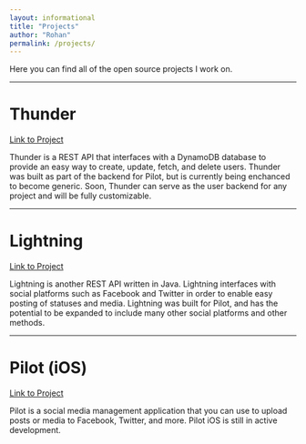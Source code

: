 ```yaml
---
layout: informational
title: "Projects"
author: "Rohan"
permalink: /projects/
---
```


Here you can find all of the open source projects I work on.

<hr>

# Thunder

[Link to Project](https://www.github.com/RohanNagar/thunder)

Thunder is a REST API that interfaces with a DynamoDB database to provide an easy way to create, update, fetch, and delete users.
Thunder was built as part of the backend for Pilot, but is currently being enchanced to become generic.
Soon, Thunder can serve as the user backend for any project and will be fully customizable.

<hr>

# Lightning

[Link to Project](https://www.github.com/RohanNagar/lightning)

Lightning is another REST API written in Java. Lightning interfaces with social platforms such as Facebook and Twitter in order to enable easy posting of statuses and media.
Lightning was built for Pilot, and has the potential to be expanded to include many other social platforms and other methods.

<hr>

# Pilot (iOS)

[Link to Project](https://github.com/SanctionCo/pilot-ios)

Pilot is a social media management application that you can use to upload posts or media to Facebook, Twitter, and more.
Pilot iOS is still in active development.

